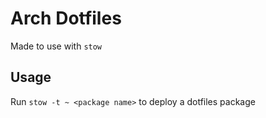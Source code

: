 # Arch Dotfiles

Made to use with `stow`

## Usage

Run `stow -t ~ <package name>` to deploy a dotfiles package
